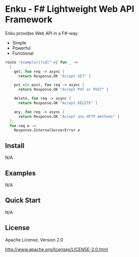 # Enku - F# Lightweight Web API Framework

Enku provides Web API in a F#-way.

- Simple
- Powerful
- Functional

```fsharp
route "example/{?id}" <| fun _ -> 
  [ 
    get, fun req -> async {
      return Response.OK "Accept GET" }

    put <|> post, fun req -> async {
      return Response.OK "Accept PUT or POST" }

    delete, fun req -> async {
      return Response.OK "Accept DELETE" }

    any, fun req -> async {
      return Response.OK "Accept any HTTP methods" }
  ], 
  fun req e ->
    Response.InternalServerError e
```

## Install

N/A

## Examples

N/A

## Quick Start

N/A

## License

Apache License, Version 2.0

http://www.apache.org/licenses/LICENSE-2.0.html